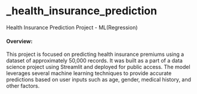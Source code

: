 # _health_insurance_prediction
Health Insurance Prediction Project - ML(Regression)

#### Overview:
This project is focused on predicting health insurance premiums using a dataset of approximately 50,000 records. It was built as a part of a data science project using Streamlit and deployed for public access. The model leverages several machine learning techniques to provide accurate predictions based on user inputs such as age, gender, medical history, and other factors.
